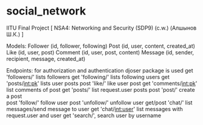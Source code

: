 # social_network
IITU Final Project [ NSA4: Networking and Security (SDP9) (c.w.) (Алшынов Ш.К.) ]

Models:
  Follower  (id, follower, following)
  Post      (id, user, content, created_at)
  Like      (id, user, post)
  Comment   (id, user, post, content)
  Message   (id, sender, recipient, message, created_at)

Endpoints:
  for authorization and authentication djoser package is used
  get   'followers/'        lists followers
  get   'following/'        lists following users
  get   'posts/<int:pk>'    lists user posts
  post  'like/'             like user post
  get   'comments/<int:pk>' list comments of post
  get   'posts/'            list request.user posts
  post  'post/'             create a post  
  post  'follow/'           follow user
  post  'unfollow/'         unfollow user
  get/post  'chat/'         list messages/send message to user
  get   'chat/<int:user>'   list messages with request.user and user
  get   'search/',          search user by username
